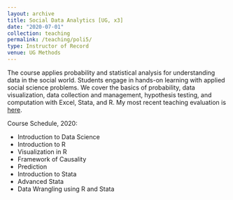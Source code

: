 ```yaml
---
layout: archive
title: Social Data Analytics [UG, x3]
date: "2020-07-01"
collection: teaching
permalink: /teaching/poli5/
type: Instructor of Record
venue: UG Methods
---
```


The course applies probability and statistical analysis for understanding data in the social world. Students engage in hands-on learning with applied social science problems. We cover the basics of probability, data visualization, data collection and management, hypothesis testing, and computation with Excel, Stata, and R.  My most recent teaching evaluation is [here](https://shanexuan.github.io/files/poli5-sp20.pdf).  

Course Schedule, 2020:   
* Introduction to Data Science  
* Introduction to R  
* Visualization in R       
* Framework of Causality     
* Prediction   
* Introduction to Stata    
* Advanced Stata  
* Data Wrangling using R and Stata  
